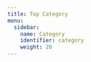 ```yaml
---
title: Top Category
menu:
  sidebar:
    name: Category
    identifier: category
    weight: 20
---
```

